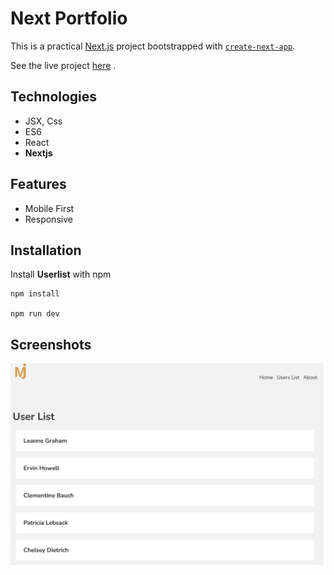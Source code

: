 # Next Portfolio

This is a practical [Next.js](https://nextjs.org/) project bootstrapped with [`create-next-app`](https://github.com/vercel/next.js/tree/canary/packages/create-next-app).

See the live project [here](https://maxjn-userlist-next.vercel.app/) .

## Technologies

- JSX, Css
- ES6
- React
- **Nextjs**

## Features

- Mobile First
- Responsive

## Installation

Install **Userlist** with npm

```shell
npm install

npm run dev
```

## Screenshots

![Cover](./public/cover.png)
